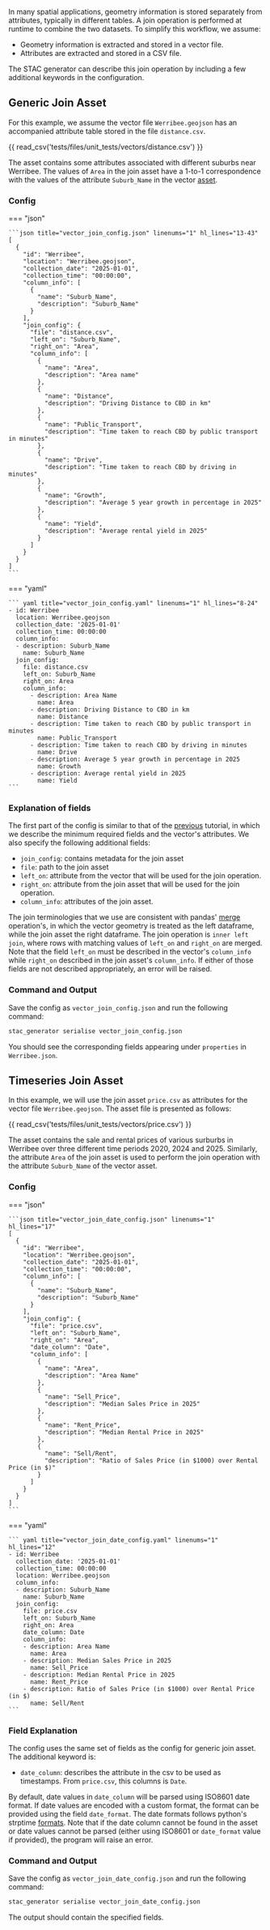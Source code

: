 In many spatial applications, geometry information is stored separately from attributes, typically in different tables. A join operation is performed at runtime to combine the two datasets. To simplify this workflow, we assume:

- Geometry information is extracted and stored in a vector file.
- Attributes are extracted and stored in a CSV file.

The STAC generator can describe this join operation by including a few additional keywords in the configuration.

## Generic Join Asset

For this example, we assume the vector file `Werribee.geojson` has an accompanied attribute table stored in the file `distance.csv`.

{{ read_csv('tests/files/unit_tests/vectors/distance.csv') }}

The asset contains some attributes associated with different suburbs near Werribee. The values of `Area` in the join asset have a 1-to-1 correspondence with the values of the attribute `Suburb_Name` in the vector [asset](./vector_attributes.md).

### Config

=== "json"

    ```json title="vector_join_config.json" linenums="1" hl_lines="13-43"
    [
      {
        "id": "Werribee",
        "location": "Werribee.geojson",
        "collection_date": "2025-01-01",
        "collection_time": "00:00:00",
        "column_info": [
          {
            "name": "Suburb_Name",
            "description": "Suburb_Name"
          }
        ],
        "join_config": {
          "file": "distance.csv",
          "left_on": "Suburb_Name",
          "right_on": "Area",
          "column_info": [
            {
              "name": "Area",
              "description": "Area name"
            },
            {
              "name": "Distance",
              "description": "Driving Distance to CBD in km"
            },
            {
              "name": "Public_Transport",
              "description": "Time taken to reach CBD by public transport in minutes"
            },
            {
              "name": "Drive",
              "description": "Time taken to reach CBD by driving in minutes"
            },
            {
              "name": "Growth",
              "description": "Average 5 year growth in percentage in 2025"
            },
            {
              "name": "Yield",
              "description": "Average rental yield in 2025"
            }
          ]
        }
      }
    ]
    ```

=== "yaml"

    ``` yaml title="vector_join_config.yaml" linenums="1" hl_lines="8-24"
    - id: Werribee
      location: Werribee.geojson
      collection_date: '2025-01-01'
      collection_time: 00:00:00
      column_info:
      - description: Suburb_Name
        name: Suburb_Name
      join_config:
        file: distance.csv
        left_on: Suburb_Name
        right_on: Area
        column_info:
          - description: Area Name
            name: Area
          - description: Driving Distance to CBD in km
            name: Distance
          - description: Time taken to reach CBD by public transport in minutes
            name: Public_Transport
          - description: Time taken to reach CBD by driving in minutes
            name: Drive
          - description: Average 5 year growth in percentage in 2025
            name: Growth
          - description: Average rental yield in 2025
            name: Yield
    ```
### Explanation of fields

The first part of the config is similar to that of the [previous](./vector_attributes.md) tutorial, in which we describe the minimum required fields and the vector's attributes. We also specify the following additional fields:

- `join_config`: contains metadata for the join asset
- `file`: path to the join asset
- `left_on`: attribute from the vector that will be used for the join operation.
- `right_on`: attribute from the join asset that will be used for the join operation.
- `column_info`: attributes of the join asset.

The join terminologies that we use are consistent with pandas' [merge](https://pandas.pydata.org/docs/reference/api/pandas.merge.html) operation's, in which the vector geometry is treated as the left dataframe, while the join asset the right dataframe. The join operation is `inner left join`, where rows with matching values of `left_on` and `right_on` are merged. Note that the field `left_on` must be described in the vector's `column_info` while `right_on` described in the join asset's `column_info`. If either of those fields are not described appropriately, an error will be raised.

### Command and Output

Save the config as `vector_join_config.json` and run the following command:

```bash
stac_generator serialise vector_join_config.json
```

You should see the corresponding fields appearing under `properties` in `Werribee.json`.

## Timeseries Join Asset

In this example, we will use the join asset `price.csv` as attributes for the vector file `Werribee.geojson`. The asset file is presented as follows:

{{ read_csv('tests/files/unit_tests/vectors/price.csv') }}

The asset contains the sale and rental prices of various surburbs in Werribee over three different time periods 2020, 2024 and 2025. Similarly, the attribute `Area` of the join asset is used to perform the join operation with the attribute  `Suburb_Name` of the vector asset.

### Config

=== "json"

    ```json title="vector_join_date_config.json" linenums="1" hl_lines="17"
    [
      {
        "id": "Werribee",
        "location": "Werribee.geojson",
        "collection_date": "2025-01-01",
        "collection_time": "00:00:00",
        "column_info": [
          {
            "name": "Suburb_Name",
            "description": "Suburb_Name"
          }
        ],
        "join_config": {
          "file": "price.csv",
          "left_on": "Suburb_Name",
          "right_on": "Area",
          "date_column": "Date",
          "column_info": [
            {
              "name": "Area",
              "description": "Area Name"
            },
            {
              "name": "Sell_Price",
              "description": "Median Sales Price in 2025"
            },
            {
              "name": "Rent_Price",
              "description": "Median Rental Price in 2025"
            },
            {
              "name": "Sell/Rent",
              "description": "Ratio of Sales Price (in $1000) over Rental Price (in $)"
            }
          ]
        }
      }
    ]
    ```

=== "yaml"

    ``` yaml title="vector_join_date_config.yaml" linenums="1" hl_lines="12"
    - id: Werribee
      collection_date: '2025-01-01'
      collection_time: 00:00:00
      location: Werribee.geojson
      column_info:
      - description: Suburb_Name
        name: Suburb_Name
      join_config:
        file: price.csv
        left_on: Suburb_Name
        right_on: Area
        date_column: Date
        column_info:
        - description: Area Name
          name: Area
        - description: Median Sales Price in 2025
          name: Sell_Price
        - description: Median Rental Price in 2025
          name: Rent_Price
        - description: Ratio of Sales Price (in $1000) over Rental Price (in $)
          name: Sell/Rent
    ```

### Field Explanation

The config uses the same set of fields as the config for generic join asset. The additional keyword is:

- `date_column`: describes the attribute in the csv to be used as timestamps. From `price.csv`, this columns is `Date`.

By default, date values in `date_column` will be parsed using ISO8601 date format. If date values are encoded with a custom format, the format can be provided using the field `date_format`. The date formats follows python's strptime [formats](https://docs.python.org/3/library/datetime.html#strftime-and-strptime-format-codes). Note that if the date column cannot be found in the asset or date values cannot be parsed (either using ISO8601 or `date_format` value if provided), the program will raise an error.

### Command and Output

Save the config as `vector_join_date_config.json` and run the following command:

``` bash
stac_generator serialise vector_join_date_config.json
```

The output should contain the specified fields.
